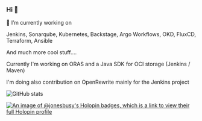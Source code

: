 ### Hi 👋


🔭 I’m currently working on

Jenkins, Sonarqube, Kubernetes, Backstage, Argo Workflows, OKD, FluxCD, Terraform, Ansible

And much more cool stuff....

Currently I'm working on ORAS and a Java SDK for OCI storage (Jenkins / Maven)

I'm doing also contribution on OpenRewrite mainly for the Jenkins project

<!--
**jonesbusy/jonesbusy** is a ✨ _special_ ✨ repository because its `README.md` (this file) appears on your GitHub profile.

Here are some ideas to get you started:

- 🔭 I’m currently working on ...
- 🌱 I’m currently learning ...
- 👯 I’m looking to collaborate on ...
- 🤔 I’m looking for help with ...
- 💬 Ask me about ...
- 📫 How to reach me: ...
- 😄 Pronouns: ...
- ⚡ Fun fact: ...
-->

![GitHub stats](https://github-readme-stats.vercel.app/api?username=jonesbusy&count_private=true&hide=stars&show_icons=true&theme=cobalt)

[![An image of @jonesbusy's Holopin badges, which is a link to view their full Holopin profile](https://holopin.me/jonesbusy)](https://holopin.io/@jonesbusy)
